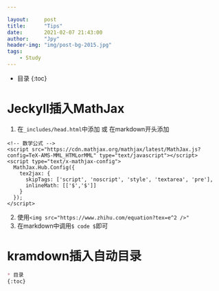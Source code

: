 ```yaml
---

layout:     post
title:      "Tips"
date:       2021-02-07 21:43:00
author:     "Jpy"
header-img: "img/post-bg-2015.jpg"
tags:
    - Study
---
```


* 目录
{:toc}

# Jeckyll插入MathJax

1. 在`_includes/head.html`中添加 或 在markdown开头添加

```
<!-- 数学公式 -->
<script src="https://cdn.mathjax.org/mathjax/latest/MathJax.js?config=TeX-AMS-MML_HTMLorMML" type="text/javascript"></script>
<script type="text/x-mathjax-config">
  MathJax.Hub.Config({
    tex2jax: {
      skipTags: ['script', 'noscript', 'style', 'textarea', 'pre'],
      inlineMath: [['$','$']]
    }
  });
</script>
```
2. 使用`<img src="https://www.zhihu.com/equation?tex=e^2 />"`
3. 在markdown中调用`$ code $`即可

# kramdown插入自动目录

```markdown
* 目录
{:toc}
```


